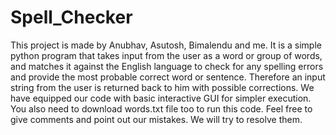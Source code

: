 # Spell_Checker
This project is made by Anubhav, Asutosh, Bimalendu and me.
It is a simple python program that takes input from the user as a word or group of words, and matches it against the English language to check for any spelling errors and provide the most probable correct word or sentence. Therefore an input string from the user is returned back to him with possible corrections. We have equipped our code with basic interactive GUI for simpler execution.
You also need to download words.txt file too to run this code.
Feel free to give comments and point out our mistakes. We will try to resolve them.
